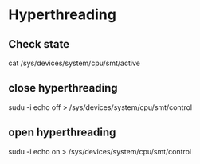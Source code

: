 # Hyperthreading

## Check state
cat /sys/devices/system/cpu/smt/active

## close hyperthreading
sudu -i
echo off > /sys/devices/system/cpu/smt/control

## open hyperthreading
sudu -i
echo on > /sys/devices/system/cpu/smt/control